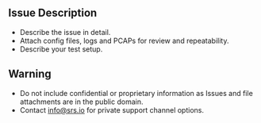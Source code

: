 <!--
Before filing an issue, search for solutions here:
- srsRAN Project discussions page (https://github.com/srsran/srsRAN_Project/discussions)
-->

## Issue Description ##
* Describe the issue in detail.
* Attach config files, logs and PCAPs for review and repeatability.
* Describe your test setup.


## Warning ##
* Do not include confidential or proprietary information as Issues and file attachments are in the public domain. 
* Contact info@srs.io for private support channel options.

